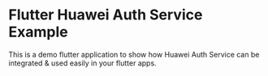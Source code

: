 # Flutter Huawei Auth Service Example

This is a demo flutter application to show how Huawei Auth Service can be integrated & used easily in your flutter apps.

